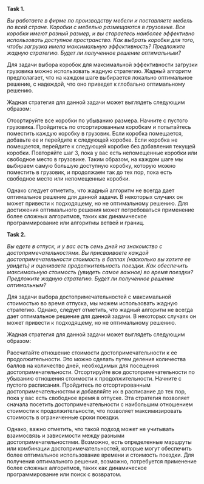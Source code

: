 
**Task 1.**

*Вы работаете в фирме по производству мебели и поставляете мебель по всей стране. Коробки с мебелью размещаются в грузовике. Все коробки имеют разный размер, и вы стараетесь наиболее эффективно использовать доступное пространство. Как выбрать коробки для того, чтобы загрузка имела максимальную эффективность? Предложите жадную стратегию. Будет ли полученное решение оптимальным?*

Для задачи выбора коробок для максимальной эффективности загрузки грузовика можно использовать жадную стратегию. Жадный алгоритм предполагает, что на каждом шаге выбирается локально оптимальное решение, с надеждой, что оно приведет к глобально оптимальному решению.

Жадная стратегия для данной задачи может выглядеть следующим образом:

Отсортируйте все коробки по убыванию размера.
Начните с пустого грузовика.
Пройдитесь по отсортированным коробкам и попытайтесь поместить каждую коробку в грузовик. Если коробка помещается, добавьте ее и перейдите к следующей коробке. Если коробка не помещается, перейдите к следующей коробке без добавления текущей коробки.
Повторяйте шаг 3, пока у вас есть непомещенные коробки или свободное место в грузовике.
Таким образом, на каждом шаге мы выбираем самую большую доступную коробку, которую можно поместить в грузовик, и продолжаем так до тех пор, пока есть свободное место или непомещенные коробки.

Однако следует отметить, что жадный алгоритм не всегда дает оптимальное решение для данной задачи. В некоторых случаях он может привести к подходящему, но не оптимальному решению. Для достижения оптимального решения может потребоваться применение более сложных алгоритмов, таких как динамическое программирование или алгоритмы ветвей и границ.


**Task 2.** 

*Вы едете в отпуск, и у вас есть семь дней на знакомство с достопримечательностями. Вы присваиваете каждой достопримечательности стоимость в баллах (насколько вы хотите ее увидеть) и оцениваете продолжительность поездки. Как обеспечить максимальную стоимость (увидеть самое важное) во время поездки? Предложите жадную стратегию. Будет ли полученное решение оптимальным?*


Для задачи выбора достопримечательностей с максимальной стоимостью во время отпуска, мы можем использовать жадную стратегию. Однако, следует отметить, что жадный алгоритм не всегда дает оптимальное решение для данной задачи. В некоторых случаях он может привести к подходящему, но не оптимальному решению.

Жадная стратегия для данной задачи может выглядеть следующим образом:

Рассчитайте отношение стоимости достопримечательности к ее продолжительности. Это можно сделать путем деления количества баллов на количество дней, необходимых для посещения достопримечательности.
Отсортируйте все достопримечательности по убыванию отношения стоимости к продолжительности.
Начните с пустого расписания.
Пройдитесь по отсортированным достопримечательностям и добавляйте их в расписание до тех пор, пока у вас есть свободное время в отпуске.
Эта стратегия позволяет сначала посетить достопримечательности с наибольшим отношением стоимости к продолжительности, что позволяет максимизировать стоимость в ограниченные сроки поездки.

Однако, важно отметить, что такой подход может не учитывать взаимосвязь и зависимости между разными достопримечательностями. Возможно, есть определенные маршруты или комбинации достопримечательностей, которые могут обеспечить более оптимальное использование времени и стоимость поездки. Для получения оптимального решения, возможно, потребуется применение более сложных алгоритмов, таких как динамическое программирование или поиск с возвратом.